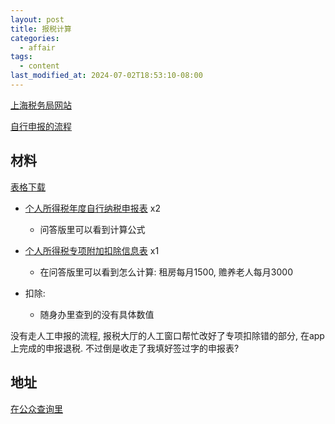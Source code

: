 ```yaml
---
layout: post
title: 报税计算
categories:
  - affair
tags:
  - content
last_modified_at: 2024-07-02T18:53:10-08:00
---
```


[上海税务局网站](https://shanghai.chinatax.gov.cn) 

[自行申报的流程](https://shanghai.chinatax.gov.cn/bsfw/bszn/znnssb/201911/t448958.html)

## 材料

[表格下载](https://shanghai.chinatax.gov.cn/bsfw/xzzx/bgxz/sbzsl/)  

- [个人所得税年度自行纳税申报表](https://shanghai.chinatax.gov.cn/bsfw/xzzx/bgxz/sbzsl/202402/t470803.html) x2
	- 问答版里可以看到计算公式
- [个人所得税专项附加扣除信息表](https://shanghai.chinatax.gov.cn/bsfw/xzzx/bgxz/sbzsl/202302/t466195.html) x1
	- 在问答版里可以看到怎么计算: 租房每月1500, 赡养老人每月3000

- 扣除:
	- 随身办里查到的没有具体数值


没有走人工申报的流程, 报税大厅的人工窗口帮忙改好了专项扣除错的部分, 在app上完成的申报退税. 不过倒是收走了我填好签过字的申报表?
## 地址

[在公众查询里](https://shanghai.chinatax.gov.cn/newxbwz/wsbs/wsbsdtll/WSBSdtllCtrl-cxfjcxdom.pfv)